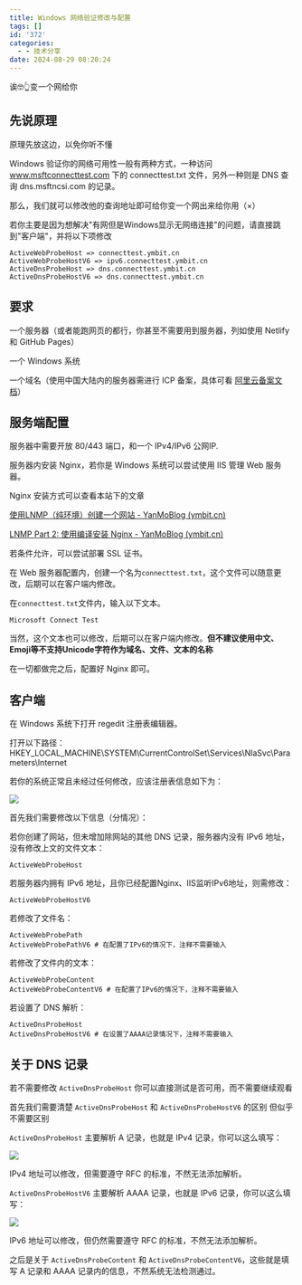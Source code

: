 ```yaml
---
title: Windows 网络验证修改与配置
tags: []
id: '372'
categories:
  - - 技术分享
date: 2024-08-29 08:20:24
---
```


诶🤓👆变一个网给你

## 先说原理

原理先放这边，以免你听不懂

Windows 验证你的网络可用性一般有两种方式，一种访问 www.msftconnecttest.com 下的 connecttest.txt 文件，另外一种则是 DNS 查询 dns.msftncsi.com 的记录。

那么，我们就可以修改他的查询地址即可给你变一个网出来给你用（×）

若你主要是因为想解决"有网但是Windows显示无网络连接"的问题，请直接跳到"客户端"，并将以下项修改

```
ActiveWebProbeHost => connecttest.ymbit.cn
ActiveWebProbeHostV6 => ipv6.connecttest.ymbit.cn
ActiveDnsProbeHost => dns.connecttest.ymbit.cn
ActiveDnsProbeHostV6 => dns.connecttest.ymbit.cn
```

## 要求

一个服务器（或者能跑网页的都行，你甚至不需要用到服务器，列如使用 Netlify 和 GitHub Pages）

一个 Windows 系统

一个域名（使用中国大陆内的服务器需进行 ICP 备案，具体可看 [阿里云备案文档](https://help.aliyun.com/zh/icp-filing/basic-icp-service/user-guide/icp-filing-application-overview)）

## 服务端配置

服务器中需要开放 80/443 端口，和一个 IPv4/IPv6 公网IP.

服务器内安装 Nginx，若你是 Windows 系统可以尝试使用 IIS 管理 Web 服务器。

Nginx 安装方式可以查看本站下的文章

[使用LNMP（纯环境）创建一个网站 - YanMoBlog (ymbit.cn)](https://blog.ymbit.cn/archives/lnmp_install/)

[LNMP Part 2: 使用编译安装 Nginx - YanMoBlog (ymbit.cn)](https://blog.ymbit.cn/archives/lnmp_install-build-nginx/)

若条件允许，可以尝试部署 SSL 证书。

在 Web 服务器配置内，创建一个名为`connecttest.txt`，这个文件可以随意更改，后期可以在客户端内修改。

在`connecttest.txt`文件内，输入以下文本。

```
Microsoft Connect Test
```

当然，这个文本也可以修改，后期可以在客户端内修改。**但不建议使用中文、Emoji等不支持Unicode字符作为域名、文件、文本的名称**

在一切都做完之后，配置好 Nginx 即可。

## 客户端

在 Windows 系统下打开 regedit 注册表编辑器。

打开以下路径：HKEY\_LOCAL\_MACHINE\\SYSTEM\\CurrentControlSet\\Services\\NlaSvc\\Parameters\\Internet

若你的系统正常且未经过任何修改，应该注册表信息如下为：

![](https://blog.ymbit.cn/wp-content/uploads/2024/08/image-5-1024x536.png)

首先我们需要修改以下信息（分情况）：

若你创建了网站，但未增加除网站的其他 DNS 记录，服务器内没有 IPv6 地址，没有修改上文的文件文本：

```
ActiveWebProbeHost
```

若服务器内拥有 IPv6 地址，且你已经配置Nginx、IIS监听IPv6地址，则需修改：

```
ActiveWebProbeHostV6
```

若修改了文件名：

```
ActiveWebProbePath
ActiveWebProbePathV6 # 在配置了IPv6的情况下，注释不需要输入
```

若修改了文件内的文本：

```
ActiveWebProbeContent
ActiveWebProbeContentV6 # 在配置了IPv6的情况下，注释不需要输入
```

若设置了 DNS 解析：

```
ActiveDnsProbeHost
ActiveDnsProbeHostV6 # 在设置了AAAA记录情况下，注释不需要输入
```

## 关于 DNS 记录

若不需要修改 `ActiveDnsProbeHost` 你可以直接测试是否可用，而不需要继续观看

首先我们需要清楚 `ActiveDnsProbeHost` 和 `ActiveDnsProbeHostV6` 的区别 但似乎不需要区别

`ActiveDnsProbeHost` 主要解析 A 记录，也就是 IPv4 记录，你可以这么填写：

![](https://blog.ymbit.cn/wp-content/uploads/2024/08/image-6.png)

IPv4 地址可以修改，但需要遵守 RFC 的标准，不然无法添加解析。

`ActiveDnsProbeHostV6` 主要解析 AAAA 记录，也就是 IPv6 记录，你可以这么填写：

![](https://blog.ymbit.cn/wp-content/uploads/2024/08/image-7.png)

IPv6 地址可以修改，但仍然需要遵守 RFC 的标准，不然无法添加解析。

之后是关于 `ActiveDnsProbeContent` 和 `ActiveDnsProbeContentV6`，这些就是填写 A 记录和 AAAA 记录内的信息，不然系统无法检测通过。